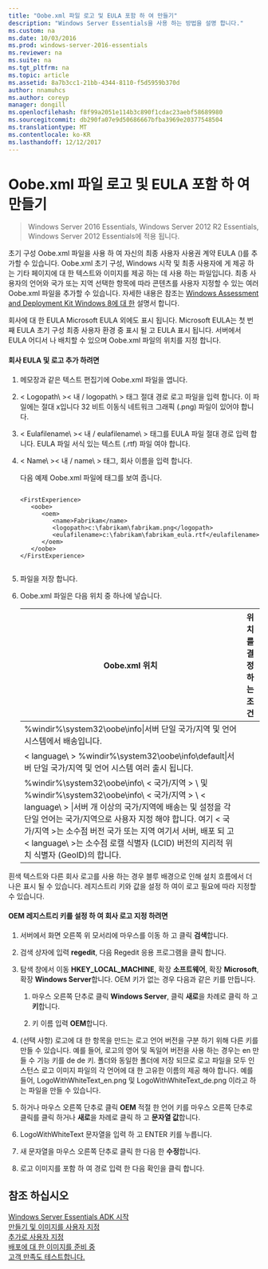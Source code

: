 ```yaml
---
title: "Oobe.xml 파일 로고 및 EULA 포함 하 여 만들기"
description: "Windows Server Essentials을 사용 하는 방법을 설명 합니다."
ms.custom: na
ms.date: 10/03/2016
ms.prod: windows-server-2016-essentials
ms.reviewer: na
ms.suite: na
ms.tgt_pltfrm: na
ms.topic: article
ms.assetid: 8a7b3cc1-21bb-4344-8110-f5d5959b370d
author: nnamuhcs
ms.author: coreyp
manager: dongill
ms.openlocfilehash: f8f99a2051e114b3c890f1cdac23aebf58689980
ms.sourcegitcommit: db290fa07e9d50686667bfba3969e20377548504
ms.translationtype: MT
ms.contentlocale: ko-KR
ms.lasthandoff: 12/12/2017
---
```

# <a name="create-the-oobexml-file-including-logo-and-eula"></a>Oobe.xml 파일 로고 및 EULA 포함 하 여 만들기

>Windows Server 2016 Essentials, Windows Server 2012 R2 Essentials, Windows Server 2012 Essentials에 적용 됩니다.

초기 구성 Oobe.xml 파일을 사용 하 여 자신의 최종 사용자 사용권 계약 EULA ()를 추가할 수 있습니다. Oobe.xml 초기 구성, Windows 시작 및 최종 사용자에 게 제공 하는 기타 페이지에 대 한 텍스트와 이미지를 제공 하는 데 사용 하는 파일입니다. 최종 사용자의 언어와 국가 또는 지역 선택한 항목에 따라 콘텐츠를 사용자 지정할 수 있는 여러 Oobe.xml 파일을 추가할 수 있습니다. 자세한 내용은 참조는 [Windows Assessment and Deployment Kit Windows 8에 대 한](https://go.microsoft.com/fwlink/?LinkId=248694) 설명서 합니다.  
  
 회사에 대 한 EULA Microsoft EULA 외에도 표시 됩니다. Microsoft EULA는 첫 번째 EULA 초기 구성 최종 사용자 환경 중 표시 될 고 EULA 표시 됩니다. 서버에서 EULA 어디서 나 배치할 수 있으며 Oobe.xml 파일의 위치를 지정 합니다.  
  
#### <a name="to-add-your-company-eula-and-logo"></a>회사 EULA 및 로고 추가 하려면  
  
1.  메모장과 같은 텍스트 편집기에 Oobe.xml 파일을 엽니다.  
  
2.  < Logopath\ >< 내 / logopath\ > 태그 절대 경로 로고 파일을 입력 합니다. 이 파일에는 절대 x입니다 32 비트 이동식 네트워크 그래픽 (.png) 파일이 있어야 합니다.  
  
3.  < Eulafilename\ >< 내 / eulafilename\ > 태그를 EULA 파일 절대 경로 입력 합니다. EULA 파일 서식 있는 텍스트 (.rtf) 파일 여야 합니다.  
  
4.  < Name\ >< 내 / name\ > 태그, 회사 이름을 입력 합니다.  
  
     다음 예제 Oobe.xml 파일에 태그를 보여 줍니다.  
  
    ```  
  
    <FirstExperience>  
       <oobe>  
          <oem>  
             <name>Fabrikam</name>  
             <logopath>c:\fabrikam\fabrikam.png</logopath>  
             <eulafilename>c:\fabrikam\fabrikam_eula.rtf</eulafilename>  
          </oem>  
       </oobe>  
    </FirstExperience>  
  
    ```  
  
5.  파일을 저장 합니다.  
  
6.  Oobe.xml 파일은 다음 위치 중 하나에 넣습니다.  
  
    |Oobe.xml 위치|위치를 결정 하는 조건|  
    |-----------------------|----------------------------------------|  
    |%windir%\system32\oobe\info\|서버 단일 국가/지역 및 언어 시스템에서 배송입니다.|  
    |< language\ > %windir%\system32\oobe\info\default\\|서버 단일 국가/지역 및 언어 시스템 여러 출시 됩니다.|  
    |%windir%\system32\oobe\info\\ < 국가/지역 > \ 및 %windir%\system32\oobe\info\\ < 국가/지역 > \\ < language\ > \|서버 개 이상의 국가/지역에 배송는 및 설정을 각 단일 언어는 국가/지역으로 사용자 지정 해야 합니다. 여기 < 국가/지역 >는 소수점 버전 국가 또는 지역 여기서 서버, 배포 되 고 < language\ >는 소수점 로캘 식별자 (LCID) 버전의 지리적 위치 식별자 (GeoID)의 합니다.|  
  
 흰색 텍스트와 다른 회사 로고를 사용 하는 경우 블루 배경으로 인해 설치 흐름에서 더 나은 표시 될 수 있습니다.  레지스트리 키와 값을 설정 하 여이 로고 필요에 따라 지정할 수 있습니다.  
  
#### <a name="to-specify-a-company-logo-by-setting-the-oem-registry-key"></a>OEM 레지스트리 키를 설정 하 여 회사 로고 지정 하려면  
  
1.  서버에서 화면 오른쪽 위 모서리에 마우스를 이동 하 고 클릭 **검색**합니다.  
  
2.  검색 상자에 입력 **regedit**, 다음 Regedit 응용 프로그램을 클릭 합니다.  
  
3.  탐색 창에서 이동 **HKEY_LOCAL_MACHINE**, 확장 **소프트웨어**, 확장 **Microsoft**, 확장 **Windows Server**합니다. OEM 키가 없는 경우 다음과 같은 키를 만듭니다.  
  
    1.  마우스 오른쪽 단추로 클릭 **Windows Server**, 클릭 **새로**을 차례로 클릭 하 고 **키**합니다.  
  
    2.  키 이름 입력 **OEM**합니다.  
  
4.  (선택 사항) 로고에 대 한 항목을 만드는 로고 언어 버전을 구분 하기 위해 다른 키를 만들 수 있습니다. 예를 들어, 로고의 영어 및 독일어 버전을 사용 하는 경우는 en 만들 수 기능 키를 de de 키. 폴더와 동일한 폴더에 저장 되므로 로고 파일을 모두 인스턴스 로고 이미지 파일의 각 언어에 대 한 고유한 이름의 제공 해야 합니다. 예를 들어, LogoWithWhiteText_en.png 및 LogoWithWhiteText_de.png 이라고 하는 파일을 만들 수 있습니다.  
  
5.  하거나 마우스 오른쪽 단추로 클릭 **OEM** 적절 한 언어 키를 마우스 오른쪽 단추로 클릭를 클릭 하거나 **새로**을 차례로 클릭 하 고 **문자열 값**합니다.  
  
6.  LogoWithWhiteText 문자열을 입력 하 고 ENTER 키를 누릅니다.  
  
7.  새 문자열을 마우스 오른쪽 단추로 클릭 한 다음 한 **수정**합니다.  
  
8.  로고 이미지를 포함 하 여 경로 입력 한 다음 확인을 클릭 합니다.  
  
## <a name="see-also"></a>참조 하십시오  
 [Windows Server Essentials ADK 시작](Getting-Started-with-the-Windows-Server-Essentials-ADK.md)   
 [만들기 및 이미지를 사용자 지정](Creating-and-Customizing-the-Image.md)   
 [추가로 사용자 지정](Additional-Customizations.md)   
 [배포에 대 한 이미지를 준비 중](Preparing-the-Image-for-Deployment.md)   
 [고객 만족도 테스트합니다.](Testing-the-Customer-Experience.md)
